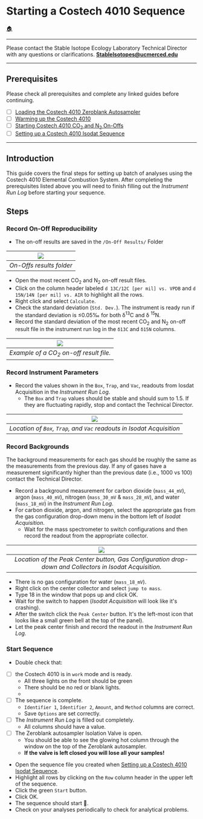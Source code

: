 # Starting a Costech 4010 Sequence

[🏠](../README.md)

***

Please contact the Stable Isotope Ecology Laboratory Technical Director with any questions or clarifications. **StableIsotopes@ucmerced.edu**

***

## Prerequisites

Please check all prerequisites and complete any linked guides before continuing.

- [ ] [Loading the Costech 4010 Zeroblank Autosampler](../costech_EA/EA_zeroblank.md) 
- [ ] [Warming up the Costech 4010](../costech_EA/warming_up_costech.md)
- [ ] [Starting Costech 4010 CO<sub>2</sub> and N<sub>2</sub> On-Offs ](../isodat/EA_on_offs.md)
- [ ] [Setting up a Costech 4010 Isodat Sequence](../isodat/isodat_sequence.md)

*** 

## Introduction

This guide covers the final steps for setting up batch of analyses using the Costech 4010 Elemental Combustion System. After completing the prerequisites listed above you will need to finish filling out the *Instrument Run Log* before starting your sequence. 

## Steps

### Record On-Off Reproducibility 

* The on-off results are saved in the `/On-Off Results/` Folder

|![](../figures/isodat/on_offs_folder.png)|
|:--:|
|*On-Offs results folder*|

* Open the most recent CO<sub>2</sub> and N<sub>2</sub> on-off result files.  
* Click on the column header labeled `d 13C/12C [per mil] vs. VPDB` and `d 15N/14N [per mil] vs. AIR`  to highlight all the rows. 
* Right click and select `Calculate`. 
* Check the standard deviation (`Std. Dev.`). The instrument is ready run if the standard deviation is ≤0.05‰ for both δ<sup>13</sup>C and δ <sup>15</sup>N. 
* Record the standard deviation of the most recent CO<sub>2</sub> and N<sub>2</sub> on-off result file in the instrument run log in the `δ13C` and `δ15N` columns.  

|![](../figures/isodat/c_on_off.JPG)|
|:--:|
|*Example of a CO<sub>2</sub> on-off result file.*|

### Record Instrument Parameters

* Record the values shown in the `Box`, `Trap`, and `Vac`, readouts from Iosdat Acquisition in the *Instrument Run Log*. 
    * The `Box` and `Trap` values should be stable and should sum to 1.5. If they are fluctuating rapidly, stop and contact the Technical Director. 

|![](../figures/isodat/box_trap.png)|
|:--:|
|*Location of `Box`, `Trap`, and `Vac` readouts in Isodat Acquisition*|

### Record Backgrounds

The background measurements for each gas should be roughly the same as the measurements from the previous day. If any of gases have a measurement significantly higher than the previous date (i.e., 1000 vs 100) contact the Technical Director.

* Record a background measurement for carbon dioxide (`mass_44_mV`), argon (`mass_40_mV`), nitrogen (`mass_30_mV` & `mass_28_mV`), and water (`mass_18_mV`) in the *Instrument Run Log*. 
* For carbon dioxide, argon, and nitrogen, select the appropriate gas from the gas configuration drop-down menu in the bottom left of *Isodat Acquisition*.
    * Wait for the mass spectrometer to switch configurations and then record the readout from the appropriate collector. 

|![](../figures/isodat/collectors.png)|
|:--:|
|*Location of the Peak Center button, Gas Configuration drop-down and Collectors in Isodat Acquisition.*|

* There is no gas configuration for water (`mass_18_mV`). 
* Right click on the center collector and select `jump to mass`. 
* Type 18 in the window that pops up and click OK. 
* Wait for the switch to happen (*Isodat Acquisition* will look like it's crashing). 
* After the switch click the `Peak Center` button. It's the left-most icon that looks like a small green bell at the top of the panel). 
* Let the peak center finish and record the readout in the *Instrument Run Log.* 

### Start Sequence
* Double check that: 
- [ ] the Costech 4010 is in `work` mode and is ready. 
    * All three lights on the front should be green
    * There should be no red or blank lights.  
    * 
- [ ] The sequence is complete.
    * `Identifier 1`, `Identifier 2`, `Amount`, and `Method` columns are correct.
    * Save `Options` are set correctly. 
- [ ] The *Instrument Run Log* is filled out completely.
    * All columns should have a value.
- [ ] The Zeroblank autosampler Isolation Valve is open.
    * You should be able to see the glowing hot column through the window on the top of the Zeroblank autosampler.
    * **If the valve is left closed you will lose all your samples!**


* Open the sequence file you created when [Setting up a Costech 4010 Isodat Sequence](../isodat/isodat_sequence.md).
* Highlight all rows by clicking on the `Row` column header in the upper left of the sequence. 
* Click the green `Start` button. 
* Click OK. 
* The sequence should start 🎉.
* Check on your analyses periodically to check for analytical problems. 